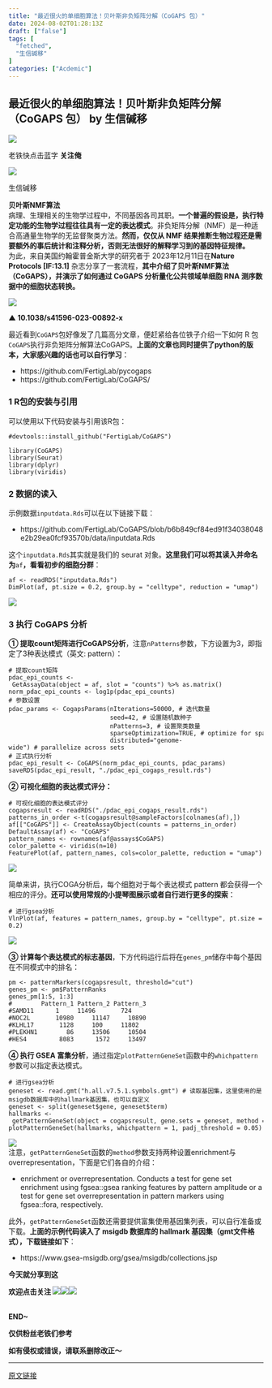 ```yaml
---
title: "最近很火的单细胞算法！贝叶斯非负矩阵分解（CoGAPS 包）"
date: 2024-08-02T01:28:13Z
draft: ["false"]
tags: [
  "fetched",
  "生信碱移"
]
categories: ["Acdemic"]
---
```

最近很火的单细胞算法！贝叶斯非负矩阵分解（CoGAPS 包） by 生信碱移
------
<div><section data-tool="markdown编辑器" data-website="https://markdown.com.cn/editor"><section powered-by="xiumi.us"><section><section powered-by="xiumi.us"><section><section><section powered-by="xiumi.us"><section><section powered-by="xiumi.us"><section><img data-ratio="1.0324675324675325" data-type="gif" data-w="154" data-src="https://mmbiz.qpic.cn/mmbiz_gif/lN9Tp5oiaqHFn9Rg6MwMU3ukMR9ROPh7bf7QWHEMwhUBUwSUKFsV8oK9noHic3jLaeJVQewHJcLq1cTXVAat35Tw/640?wx_fmt=gif&amp;wxfrom=5&amp;wx_lazy=1" data-imgfileid="100010176" src="https://mmbiz.qpic.cn/mmbiz_gif/lN9Tp5oiaqHFn9Rg6MwMU3ukMR9ROPh7bf7QWHEMwhUBUwSUKFsV8oK9noHic3jLaeJVQewHJcLq1cTXVAat35Tw/640?wx_fmt=gif&amp;wxfrom=5&amp;wx_lazy=1"></section></section></section></section></section><section><section powered-by="xiumi.us"><section><p>老铁快点击蓝字 <strong>关注俺</strong></p></section></section></section><section><section powered-by="xiumi.us"><section><section powered-by="xiumi.us"><section><img data-imgfileid="100010175" data-ratio="1.0324675324675325" data-src="https://mmbiz.qpic.cn/mmbiz_gif/lN9Tp5oiaqHFn9Rg6MwMU3ukMR9ROPh7bf7QWHEMwhUBUwSUKFsV8oK9noHic3jLaeJVQewHJcLq1cTXVAat35Tw/640?wx_fmt=gif&amp;wxfrom=5&amp;wx_lazy=1" data-type="gif" data-w="154" src="https://mmbiz.qpic.cn/mmbiz_gif/lN9Tp5oiaqHFn9Rg6MwMU3ukMR9ROPh7bf7QWHEMwhUBUwSUKFsV8oK9noHic3jLaeJVQewHJcLq1cTXVAat35Tw/640?wx_fmt=gif&amp;wxfrom=5&amp;wx_lazy=1"></section></section></section></section></section></section></section></section></section><section data-mpa-powered-by="yiban.io" data-style='white-space: normal; max-width: 100%; letter-spacing: 0.544px; text-size-adjust: auto; background-color: rgb(255, 255, 255); font-family: "Helvetica Neue", Helvetica, "Hiragino Sans GB", "Microsoft YaHei", Arial, sans-serif; box-sizing: border-box !important; overflow-wrap: break-word !important;'><section><section><section><section data-id="85660" data-custom="rgb(117, 117, 118)" data-color="rgb(117, 117, 118)"><section data-style="margin-top: 2em; padding-top: 0.5em; padding-bottom: 0.5em; max-width: 100%; border-style: solid none; text-decoration: inherit; border-top-color: rgb(204, 204, 204); border-bottom-color: rgb(204, 204, 204); border-top-width: 1px; border-bottom-width: 1px; box-sizing: border-box !important; overflow-wrap: break-word !important;"><p><span>生信碱移</span></p><section><span><span><strong>贝叶斯NMF算法</strong></span></span></section></section></section></section></section></section></section><section>病理、生理相关的生物学过程中，不同基因各司其职。<strong>一个普遍的假设是，执行特定功能的生物学过程往往具有一定的表达模式</strong>。非负矩阵分解（NMF）是一种适合高通量生物学的无监督聚类方法。<strong>然而，仅仅从 NMF 结果推断生物过程还是需要额外的事后统计和注释分析，否则无法很好的解释学习到的基因特征规律。</strong></section><section>为此，来自美国约翰霍普金斯大学的研究者于 2023年12月11日在<span><strong>Nature Protocols </strong></span><span><strong>[</strong><strong>IF:13.1</strong><strong>]</strong></span> 杂志分享了一套流程，<strong>其中介绍了贝叶斯NMF算法（CoGAPS），并演示了如何通过 CoGAPS 分析量化公共领域单细胞 RNA 测序数据中的细胞状态转换。</strong></section><p><img data-croporisrc="https://mmbiz.qpic.cn/sz_mmbiz_png/LvUIqvYKCeWpvb9yav65d6msLM3iaKDcN5ZAt1ibczaNpy3RgRyPvvy7xfXrTx7Kneg4icX8DtolonEx3j6NBFzMw/0?wx_fmt=png&amp;from=appmsg" data-cropx1="0" data-cropx2="926.9999999999999" data-cropy1="0" data-cropy2="534.5344827586207" data-galleryid="" data-imgfileid="100010178" data-ratio="0.5760517799352751" data-s="300,640" data-src="https://mmbiz.qpic.cn/sz_mmbiz_jpg/LvUIqvYKCeWpvb9yav65d6msLM3iaKDcNJeM6doicVR6qZ4Q5zuu8VbBGe9OlWswhebFAYtpkp9dB2rPpdOTPmrA/640?wx_fmt=jpeg" data-type="jpeg" data-w="927" src="https://mmbiz.qpic.cn/sz_mmbiz_jpg/LvUIqvYKCeWpvb9yav65d6msLM3iaKDcNJeM6doicVR6qZ4Q5zuu8VbBGe9OlWswhebFAYtpkp9dB2rPpdOTPmrA/640?wx_fmt=jpeg"></p><p data-class="mbImgTitle"><strong>▲ 10.1038/s41596-023-00892-x</strong></p><p>最近看到<code><span>CoGAPS</span></code>包好像发了几篇高分文章，便赶紧给各位铁子介绍一下如何 R 包<code><span>CoGAPS</span></code>执行非负矩阵分解算法CoGAPS。<strong>上面的文章也同时提供了python的版本，大家感兴趣的话也可以自行学习</strong>：</p><ul data-tool="markdown.com.cn编辑器"><li><section>https://github.com/FertigLab/pycogaps</section></li><li><section>https://github.com/FertigLab/CoGAPS/</section></li></ul><h3 data-tool="markdown.com.cn编辑器"><span>1 R包的安装与引用</span></h3><p data-tool="markdown.com.cn编辑器">可以使用以下代码安装与引用该R包：</p><pre data-tool="markdown.com.cn编辑器"><span></span><code><span>#devtools::install_github("FertigLab/CoGAPS")</span><br><br><span>library</span>(CoGAPS)<br><span>library</span>(Seurat)<br><span>library</span>(dplyr)<br><span>library</span>(viridis)<br></code></pre><h3 data-tool="markdown.com.cn编辑器"><span></span><span>2 数据的读入</span><span></span></h3><section>示例数据<code><span>inputdata.Rds</span></code>可以在以下链接下载：</section><ul data-tool="markdown.com.cn编辑器"><li><section>https://github.com/FertigLab/CoGAPS/blob/b6b849cf84ed91f34038048e2b29ea0fcf93570b/data/inputdata.Rds</section></li></ul><section>这个<code><span>inputdata.Rds</span></code>其实就是我们的 seurat 对象。<strong>这里我们可以将其读入并命名为</strong><code><span>af</span></code><strong>，看看初步的细胞分群</strong>：</section><pre data-tool="markdown.com.cn编辑器"><span></span><code>af &lt;- readRDS(<span>"inputdata.Rds"</span>)<br>DimPlot(af, pt.size = <span>0.2</span>, group.by = <span>"celltype"</span>, reduction = <span>"umap"</span>)<br></code></pre><section><img data-galleryid="" data-imgfileid="100010180" data-ratio="0.6493506493506493" data-s="300,640" data-src="https://mmbiz.qpic.cn/sz_mmbiz_png/LvUIqvYKCeWpvb9yav65d6msLM3iaKDcNzZCnFu4lkTIIHMjfuiaqMftZPvKqiaDiaE2SXibQwWHCGYID3y4PF7P7bA/640?wx_fmt=png&amp;from=appmsg" data-type="png" data-w="770" src="https://mmbiz.qpic.cn/sz_mmbiz_png/LvUIqvYKCeWpvb9yav65d6msLM3iaKDcNzZCnFu4lkTIIHMjfuiaqMftZPvKqiaDiaE2SXibQwWHCGYID3y4PF7P7bA/640?wx_fmt=png&amp;from=appmsg"></section><h3 data-tool="markdown.com.cn编辑器"><span></span><span>3 执行 CoGAPS 分析</span><span></span></h3><section><strong>① 提取count矩阵进行CoGAPS分析</strong>，注意<code><span>nPatterns</span></code>参数，下方设置为3，即指定了3种表达模式（英文: pattern）：</section><pre data-tool="markdown.com.cn编辑器"><span></span><code><span># 提取count矩阵</span><br>pdac_epi_counts &lt;- GetAssayData(object = af, slot = <span>"counts"</span>) %&gt;% as.matrix()<br>norm_pdac_epi_counts &lt;- log1p(pdac_epi_counts)<br><span># 参数设置</span><br>pdac_params &lt;- CogapsParams(nIterations=<span>50000</span>, <span># 迭代数量</span><br>                            seed=<span>42</span>, <span># 设置随机数种子</span><br>                            nPatterns=<span>3</span>, <span># 设置聚类数量</span><br>                            sparseOptimization=<span>TRUE</span>, <span># optimize for sparse data</span><br>                            distributed=<span>"genome-wide"</span>) <span># parallelize across sets</span><br><span># 正式执行分析 </span><br>pdac_epi_result &lt;- CoGAPS(norm_pdac_epi_counts, pdac_params)<br>saveRDS(pdac_epi_result, <span>"./pdac_epi_cogaps_result.rds"</span>)<br></code></pre><p><strong>② 可视化细胞的表达模式评分：</strong></p><pre data-tool="markdown.com.cn编辑器"><span></span><code><span># 可视化细胞的表达模式评分</span><br>cogapsresult &lt;- readRDS(<span>"./pdac_epi_cogaps_result.rds"</span>)<br>patterns_in_order &lt;-t(cogapsresult@sampleFactors[colnames(af),])<br>af[[<span>"CoGAPS"</span>]] &lt;- CreateAssayObject(counts = patterns_in_order)<br>DefaultAssay(af) &lt;- <span>"CoGAPS"</span><br>pattern_names &lt;- rownames(af@assays$CoGAPS)<br>color_palette &lt;- viridis(n=<span>10</span>)<br>FeaturePlot(af, pattern_names, cols=color_palette, reduction = <span>"umap"</span>) &amp; NoLegend()<br></code></pre><p><img data-galleryid="" data-imgfileid="100010184" data-ratio="0.4517543859649123" data-s="300,640" data-src="https://mmbiz.qpic.cn/sz_mmbiz_png/LvUIqvYKCeWpvb9yav65d6msLM3iaKDcNDMiaDgV1OVYpsefAFa6IbLFIu4oyjI5rSqmXbbu64jsq9V0yJIO8eZQ/640?wx_fmt=png&amp;from=appmsg" data-type="png" data-w="912" src="https://mmbiz.qpic.cn/sz_mmbiz_png/LvUIqvYKCeWpvb9yav65d6msLM3iaKDcNDMiaDgV1OVYpsefAFa6IbLFIu4oyjI5rSqmXbbu64jsq9V0yJIO8eZQ/640?wx_fmt=png&amp;from=appmsg"></p><p>简单来讲，执行COGA分析后，每个细胞对于每个表达模式 pattern 都会获得一个相应的评分。<strong>还可以使用常规的小提琴图展示或者自行进行更多的探索</strong>：</p><pre data-tool="markdown.com.cn编辑器"><span></span><code><span># 进行gsea分析</span><br>VlnPlot(af, features = pattern_names, group.by = "celltype", pt.size = 0.2)</code></pre><p><img data-galleryid="" data-imgfileid="100010185" data-ratio="0.4830970556161396" data-s="300,640" data-src="https://mmbiz.qpic.cn/sz_mmbiz_png/LvUIqvYKCeWpvb9yav65d6msLM3iaKDcNZ6VfDq8iaClck1Pib4bcSImcucdJ9HrP35yAMibkZe2yfQKCJSHUrBC6A/640?wx_fmt=png&amp;from=appmsg" data-type="png" data-w="917" src="https://mmbiz.qpic.cn/sz_mmbiz_png/LvUIqvYKCeWpvb9yav65d6msLM3iaKDcNZ6VfDq8iaClck1Pib4bcSImcucdJ9HrP35yAMibkZe2yfQKCJSHUrBC6A/640?wx_fmt=png&amp;from=appmsg"></p><p><strong>③ 计算每个表达模式的标志基因</strong>，下方代码运行后将在<code><span>genes_pm</span></code>储存中每个基因在不同模式中的排名：</p><pre data-tool="markdown.com.cn编辑器"><span></span><code>pm &lt;- patternMarkers(cogapsresult, threshold=<span>"cut"</span>)<br>genes_pm &lt;- pm$PatternRanks<br>genes_pm[<span>1</span>:<span>5</span>, <span>1</span>:<span>3</span>]<br><span>#        Pattern_1 Pattern_2 Pattern_3</span><br><span>#SAMD11      1     11496       724</span><br><span>#NOC2L       10980     11147     10890</span><br><span>#KLHL17       1128     100     11802</span><br><span>#PLEKHN1        86     13506     10504</span><br><span>#HES4         8083      1572     13497</span><br></code></pre><section><strong>④ 执行 GSEA 富集分析</strong>，通过指定<code><span>plotPatternGeneSet</span></code>函数中的<code><span>whichpattern</span></code>参数可以指定表达模式。</section><pre data-tool="markdown.com.cn编辑器"><span></span><code><span># 进行gsea分析</span><br>geneset &lt;- read.gmt(<span>"h.all.v7.5.1.symbols.gmt"</span>) <span># 读取基因集，这里使用的是msigdb数据库中的hallmark基因集，也可以自定义</span><br>geneset &lt;- split(geneset$gene, geneset$term)<br>hallmarks &lt;- getPatternGeneSet(object = cogapsresult, gene.sets = geneset, method = <span>"enrichment"</span>)<br>plotPatternGeneSet(hallmarks, whichpattern = <span>1</span>, padj_threshold = <span>0.05</span>)<br></code></pre><section><img data-imgfileid="100010189" data-ratio="0.810989010989011" data-src="https://mmbiz.qpic.cn/sz_mmbiz_png/LvUIqvYKCeWpvb9yav65d6msLM3iaKDcNJ4hntHaBYKKUNPsIerw7zNtOeJg1NH6DiaiaVfbLp1lfUOE6icOKft1ZA/640?wx_fmt=png&amp;from=appmsg" data-type="png" data-w="910" src="https://mmbiz.qpic.cn/sz_mmbiz_png/LvUIqvYKCeWpvb9yav65d6msLM3iaKDcNJ4hntHaBYKKUNPsIerw7zNtOeJg1NH6DiaiaVfbLp1lfUOE6icOKft1ZA/640?wx_fmt=png&amp;from=appmsg"></section><section>注意，<code><span>getPatternGeneSet</span></code>函数的<code><span>method</span></code>参数支持两种设置enrichment与overrepresentation，下面是它们各自的介绍：</section><ul data-tool="markdown.com.cn编辑器"><li><section>enrichment or overrepresentation. Conducts a test for gene set enrichment using fgsea::gsea ranking features by pattern amplitude or a test for gene set overrepresentation in pattern markers using fgsea::fora, respectively.</section></li></ul><section>此外，<code><span>getPatternGeneSet</span></code>函数还需要提供富集使用基因集列表，可以自行准备或下载。<strong>上面的示例代码读入了 msigdb 数据库的 hallmark 基因集（gmt文件格式），下载链接如下</strong>：</section><ul data-tool="markdown.com.cn编辑器"><li><section>https://www.gsea-msigdb.org/gsea/msigdb/collections.jsp</section></li></ul><p><span><span><strong>今天就分享到这</strong></span></span></p><p><span><span><strong>欢迎点击关注 <img data-ratio="1" data-src="https://res.wx.qq.com/t/wx_fed/we-emoji/res/v1.3.10/assets/newemoji/Yellowdog.png" data-w="128" src="https://res.wx.qq.com/t/wx_fed/we-emoji/res/v1.3.10/assets/newemoji/Yellowdog.png"><img data-ratio="1" data-src="https://res.wx.qq.com/t/wx_fed/we-emoji/res/v1.3.10/assets/newemoji/smiley_83b.png" data-w="128" src="https://res.wx.qq.com/t/wx_fed/we-emoji/res/v1.3.10/assets/newemoji/smiley_83b.png"><img data-ratio="1" data-src="https://res.wx.qq.com/t/wx_fed/we-emoji/res/v1.3.10/assets/newemoji/smiley_83b.png" data-w="128" src="https://res.wx.qq.com/t/wx_fed/we-emoji/res/v1.3.10/assets/newemoji/smiley_83b.png"></strong></span></span></p><section><mp-common-profile data-id="MzkyNTIzMzYyMA==" data-pluginname="mpprofile" data-headimg="http://mmbiz.qpic.cn/mmbiz_png/LvUIqvYKCeXYZNMxRMnjiaicO2a27jDZ2FgQga8TdeQcsGRJRIn2IInkKtfcbbMXOBSViaPXpTOBulUlNzd11pzow/0?wx_fmt=png" data-nickname="生信碱移" data-alias="liudoufu307" data-signature="春来秋至，分享我的所见与所识" data-from="2" data-weuitheme="light"></mp-common-profile></section><section><br></section><section><strong><span>END~</span></strong><br></section><p><span><strong>仅供粉丝老铁们参考</strong></span></p><p><strong>如有侵权或错误，请联系删除改正～</strong></p></section><p><mp-style-type data-value="3"></mp-style-type></p></div>  
<hr>
<a href="https://mp.weixin.qq.com/s/ZKhyb4QgierorUb0AibI7A",target="_blank" rel="noopener noreferrer">原文链接</a>
